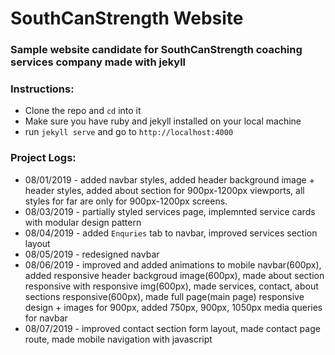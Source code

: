# SouthCanStrength Website
### Sample website candidate for SouthCanStrength coaching services company made with jekyll 

### Instructions:
* Clone the repo and ```cd``` into it 
* Make sure you have ruby and jekyll installed on your local machine
* run ```jekyll serve``` and go to ```http://localhost:4000```

### Project Logs:
* 08/01/2019 - added navbar styles, added header background image + header styles, added about section for 900px-1200px viewports, all styles for far are only for 900px-1200px screens.
* 08/03/2019 - partially styled services page, implemnted service cards with modular design pattern
* 08/04/2019 - added `Enquries` tab to navbar, improved services section layout
* 08/05/2019 - redesigned navbar
* 08/06/2019 - improved and added animations to mobile navbar(600px), added responsive header backgroud image(600px), made about section responsive with responsive img(600px), made services, contact, about sections responsive(600px), made full page(main page) responsive design + images for 900px, added 750px, 900px, 1050px media queries for navbar
* 08/07/2019 - improved contact section form layout, made contact page route, made mobile navigation with javascript
